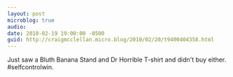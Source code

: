 ```yaml
---
layout: post
microblog: true
audio: 
date: 2010-02-19 19:00:00 -0500
guid: http://craigmcclellan.micro.blog/2010/02/20/t9400404358.html
---
```

Just saw a Bluth Banana Stand and Dr Horrible T-shirt and didn't buy either. #selfcontrolwin.

